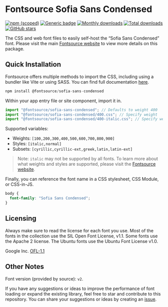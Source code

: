 # Fontsource Sofia Sans Condensed

[![npm (scoped)](https://img.shields.io/npm/v/@fontsource/sofia-sans-condensed?color=brightgreen)](https://www.npmjs.com/package/@fontsource/sofia-sans-condensed) [![Generic badge](https://img.shields.io/badge/fontsource-passing-brightgreen)](https://github.com/fontsource/fontsource) [![Monthly downloads](https://badgen.net/npm/dm/@fontsource/sofia-sans-condensed)](https://github.com/fontsource/fontsource) [![Total downloads](https://badgen.net/npm/dt/@fontsource/sofia-sans-condensed)](https://github.com/fontsource/fontsource) [![GitHub stars](https://img.shields.io/github/stars/fontsource/fontsource.svg?style=social&label=Star)](https://github.com/fontsource/fontsource/stargazers)

The CSS and web font files to easily self-host the “Sofia Sans Condensed” font. Please visit the main [Fontsource website](https://fontsource.org/fonts/sofia-sans-condensed) to view more details on this package.

## Quick Installation

Fontsource offers multiple methods to import the CSS, including using a bundler like Vite or using SASS. You can find full documentation [here](https://fontsource.org/docs/getting-started/introduction).

```javascript
npm install @fontsource/sofia-sans-condensed
```

Within your app entry file or site component, import it in.

```javascript
import "@fontsource/sofia-sans-condensed"; // Defaults to weight 400
import "@fontsource/sofia-sans-condensed/400.css"; // Specify weight
import "@fontsource/sofia-sans-condensed/400-italic.css"; // Specify weight and style
```

Supported variables:
- Weights: `[100,200,300,400,500,600,700,800,900]`
- Styles: `[italic,normal]`
- Subsets: `[cyrillic,cyrillic-ext,greek,latin,latin-ext]`

> Note: `italic` may not be supported by all fonts. To learn more about what weights and styles are supported, please visit the [Fontsource website](https://fontsource.org/fonts/sofia-sans-condensed).

Finally, you can reference the font name in a CSS stylesheet, CSS Module, or CSS-in-JS.

```css
body {
  font-family: "Sofia Sans Condensed";
}
```

## Licensing
Always make sure to read the license for each font you use. Most of the fonts in the collection use the SIL Open Font License, v1.1. Some fonts use the Apache 2 license. The Ubuntu fonts use the Ubuntu Font License v1.0.

Google Inc.
[OFL-1.1](http://scripts.sil.org/OFL)

## Other Notes
Font version (provided by source): `v2`.

If you have any suggestions or ideas to improve the performance of font loading or expand the existing library, feel free to star and contribute to this repository. You can share your suggestions or ideas by creating an [issue](https://github.com/fontsource/fontsource/issues).